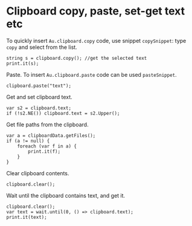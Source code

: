 # Clipboard copy, paste, set-get text etc

To quickly insert `Au.clipboard.copy` code, use snippet `copySnippet`: type `copy` and select from the list.

```
string s = clipboard.copy(); //get the selected text
print.it(s);
```

Paste. To insert `Au.clipboard.paste` code can be used `pasteSnippet`.

```
clipboard.paste("text");
```

Get and set clipboard text.

```
var s2 = clipboard.text;
if (!s2.NE()) clipboard.text = s2.Upper();
```

Get file paths from the clipboard.

```
var a = clipboardData.getFiles();
if (a != null) {
	foreach (var f in a) {
		print.it(f);
	}
}
```

Clear clipboard contents.

```
clipboard.clear();
```

Wait until the clipboard contains text, and get it.

```
clipboard.clear();
var text = wait.until(0, () => clipboard.text);
print.it(text);
```